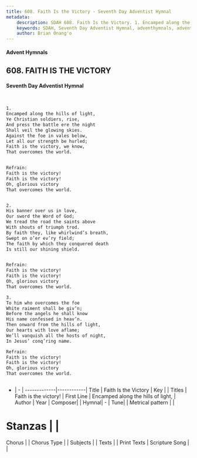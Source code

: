 ```yaml
---
title: 608. Faith Is the Victory - Seventh Day Adventist Hymnal
metadata:
    description: SDAH 608. Faith Is the Victory. 1. Encamped along the hills of light, Ye Christian soldiers, rise, And press the battle ere the night Shall veil the glowing skies. Against the foe in vales below, Let all our strength be hurled; Faith is the victory, we know, That overcomes the world. 
    keywords: SDAH, Seventh Day Adventist Hymnal, adventhymnals, advent hymnals, Faith Is the Victory, Encamped along the hills of light, ,Faith is the victory!
    author: Brian Onang'o
---
```


#### Advent Hymnals
## 608. FAITH IS THE VICTORY
#### Seventh Day Adventist Hymnal

```txt


1.
Encamped along the hills of light,
Ye Christian soldiers, rise,
And press the battle ere the night
Shall veil the glowing skies.
Against the foe in vales below,
Let all our strength be hurled;
Faith is the victory, we know,
That overcomes the world.


Refrain:
Faith is the victory!
Faith is the victory!
Oh, glorious victory
That overcomes the world.


2.
His banner over us in love,
Our sword the Word of God;
We tread the road the saints above
With shouts of triumph trod.
By faith they, like whirlwind’s breath,
Swept on o’er ev’ry field;
The faith by which they conquered death
Is still our shining shield.


Refrain:
Faith is the victory!
Faith is the victory!
Oh, glorious victory
That overcomes the world.

3.
To him who overcomes the foe
White raiment shall be giv’n;
Before the angels he shall know
His name confessed in heav’n.
Then onward from the hills of light,
Our hearts with love aflame;
We’ll vanquish all the hosts of night,
In Jesus’ conq’ring name.

Refrain:
Faith is the victory!
Faith is the victory!
Oh, glorious victory
That overcomes the world.



```

- |   -  |
-------------|------------|
Title | Faith Is the Victory |
Key |  |
Titles | Faith is the victory! |
First Line | Encamped along the hills of light, |
Author | 
Year | 
Composer|  |
Hymnal|  - |
Tune|  |
Metrical pattern | |
# Stanzas |  |
Chorus |  |
Chorus Type |  |
Subjects |  |
Texts |  |
Print Texts | 
Scripture Song |  |
  
